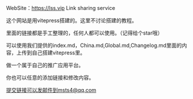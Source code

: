 WebSite：https://lss.vip Link sharing service

这个网站是用vitepress搭建的。这里不讨论搭建的教程。

里面的链接都是手工整理的，任何人都可以使用。（记得给个star哦）

可以使用我们提供的index.md，China.md,Global.md,Changelog.md里面的内容，上传到自己搭建vitepress里。

做一个属于自己的推广应用平台。

你也可以任意的添加链接和修改内容。

提交链接可以发邮件到msts4@qq.com
